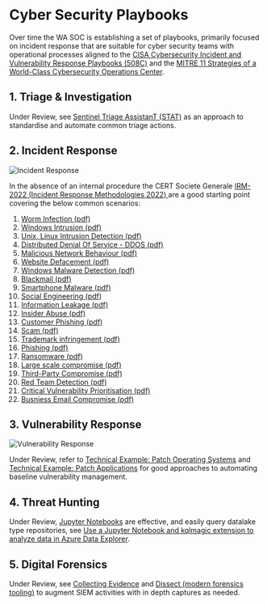 # Cyber Security Playbooks

Over time the WA SOC is establishing a set of playbooks, primarily focused on incident response that are suitable for cyber security teams with operational processes aligned to the [CISA Cybersecurity Incident and Vulnerability Response Playbooks (508C)](../pdfs/Federal_Government_Cybersecurity_Incident_and_Vulnerability_Response_Playbooks_508C.pdf) and the [MITRE 11 Strategies of a World-Class Cybersecurity Operations Center](../pdfs/11-strategies-of-a-world-class-cybersecurity-operations-center.pdf).

## 1. Triage & Investigation

Under Review, see [Sentinel Triage AssistanT (STAT)](https://github.com/briandelmsft/SentinelAutomationModules/blob/main/Docs/readme.md) as an approach to standardise and automate common triage actions.

## 2. Incident Response

![Incident Response](../images/incidentresponse.png)

In the absence of an internal procedure the CERT Societe Generale [IRM-2022 (Incident Response Methodologies 2022)
](https://github.com/wagov/IRM/tree/main/EN) are a good starting point covering the below common scenarios:

1. [Worm Infection (pdf)](https://github.com/wagov/IRM/raw/main/EN/IRM-1-WormInfection.pdf)
1. [Windows Intrusion (pdf)](https://github.com/wagov/IRM/raw/main/EN/IRM-2-WindowsIntrusion.pdf)
1. [Unix, Linux Intrusion Detection (pdf)](https://github.com/wagov/IRM/raw/main/EN/IRM-3-UnixLinuxIntrusionDetection.pdf)
1. [Distributed Denial Of Service - DDOS (pdf)](https://github.com/wagov/IRM/raw/main/EN/IRM-4-DDOS.pdf)
1. [Malicious Network Behaviour (pdf)](https://github.com/wagov/IRM/raw/main/EN/IRM-5-MaliciousNetworkBehaviour.pdf)
1. [Website Defacement (pdf)](https://github.com/wagov/IRM/raw/main/EN/IRM-6-Website-Defacement.pdf)
1. [Windows Malware Detection (pdf)](https://github.com/wagov/IRM/raw/main/EN/IRM-7-WindowsMalwareDetection.pdf)
1. [Blackmail (pdf)](https://github.com/wagov/IRM/raw/main/EN/IRM-8-Blackmail.pdf)
1. [Smartphone Malware (pdf)](https://github.com/wagov/IRM/raw/main/EN/IRM-9-SmartphoneMalware.pdf)
1. [Social Engineering (pdf)](https://github.com/wagov/IRM/raw/main/EN/IRM-10-SocialEngineering.pdf)
1. [Information Leakage (pdf)](https://github.com/wagov/IRM/raw/main/EN/IRM-11-InformationLeakage.pdf)
1. [Insider Abuse (pdf)](https://github.com/wagov/IRM/raw/main/EN/IRM-12-InsiderAbuse.pdf)
1. [Customer Phishing (pdf)](https://github.com/wagov/IRM/raw/main/EN/IRM-13-Customer_Phishing.pdf)
1. [Scam (pdf)](https://github.com/wagov/IRM/raw/main/EN/IRM-14-Scam.pdf)
1. [Trademark infringement (pdf)](https://github.com/wagov/IRM/raw/main/EN/IRM-15-Trademark%20infringement.pdf)
1. [Phishing (pdf)](https://github.com/wagov/IRM/raw/main/EN/IRM-16-Phishing.pdf)
1. [Ransomware (pdf)](https://github.com/wagov/IRM/raw/main/EN/IRM-17-Ransomware.pdf)
1. [Large scale compromise (pdf)](https://github.com/wagov/IRM/raw/main/EN/IRM-18-Large_scale_compromise.pdf)
1. [Third-Party Compromise (pdf)](https://github.com/wagov/IRM/raw/main/EN/IRM-19-3rd-party_compromise.pdf)
1. [Red Team Detection (pdf)](https://github.com/wagov/IRM/raw/main/EN/IRM-20-Red_Team_Detection.pdf)
1. [Critical Vulnerability Prioritisation (pdf)](https://github.com/wagov/IRM/raw/main/EN/IRM-21-Critical_Vulnerability_Prioritization.pdf)
1. [Busniess Email Compromise (pdf)](https://github.com/wagov/IRM/raw/main/EN/IRM-22-Business_Email_Compromise.pdf)

## 3. Vulnerability Response

![Vulnerability Response](../images/vulnerabilityresponse.png)

Under Review, refer to [Technical Example: Patch Operating Systems](https://www.cyber.gov.au/resources-business-and-government/essential-cyber-security/small-business-cyber-security/small-business-cloud-security-guide/technical-example-patch-operating-system) and [Technical Example: Patch Applications](https://www.cyber.gov.au/resources-business-and-government/essential-cyber-security/small-business-cyber-security/small-business-cloud-security-guide/technical-example-patch-applications) for good approaches to automating baseline vulnerability management.

## 4. Threat Hunting

Under Review, [Jupyter Notebooks](https://github.com/github/codespaces-jupyter) are effective, and easily query datalake type repositories, see [Use a Jupyter Notebook and kqlmagic extension to analyze data in Azure Data Explorer](https://learn.microsoft.com/en-us/azure/data-explorer/kqlmagic).

## 5. Digital Forensics

Under Review, see [Collecting Evidence](collecting-evidence.md) and [Dissect (modern forensics tooling)](https://docs.dissect.tools/en/latest/index.html) to augment SIEM activities with in depth captures as needed.
